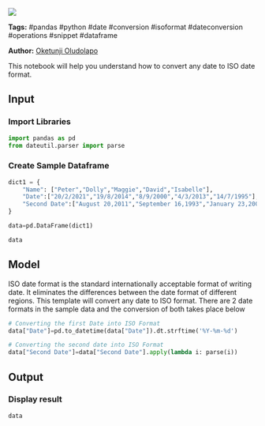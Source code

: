 <a href="https://app.naas.ai/user-redirect/naas/downloader?url=https://raw.githubusercontent.com/jupyter-naas/awesome-notebooks/master/Pandas/Pandas_ISO_Date_Conversion.ipynb" target="_parent"><img src="https://naasai-public.s3.eu-west-3.amazonaws.com/open_in_naas.svg"/></a>

**Tags:** #pandas #python #date #conversion #isoformat #dateconversion #operations #snippet #dataframe

**Author:** [Oketunji Oludolapo](https://www.linkedin.com/in/oludolapo-oketunji/)

This notebook will help you understand how to convert any date to ISO date format.

## Input

### Import Libraries


```python
import pandas as pd
from dateutil.parser import parse
```

### Create Sample Dataframe 


```python
dict1 = {
    "Name": ["Peter","Dolly","Maggie","David","Isabelle"],
    "Date":["20/2/2021","19/8/2014","8/9/2000","4/3/2013","14/7/1995"],
    "Second Date":["August 20,2011","September 16,1993","January 23,2009","October 17,2019","March 4,2021"]
}
```


```python
data=pd.DataFrame(dict1)
```


```python
data
```

## Model
ISO date format is the standard internationally acceptable format of writing date. It eliminates the differences between the date format of different regions. This template will convert any date to ISO format. 
There are 2 date formats in the sample data and the conversion of both takes place below


```python
# Converting the first Date into ISO Format 
data["Date"]=pd.to_datetime(data["Date"]).dt.strftime('%Y-%m-%d')
```


```python
# Converting the second date into ISO Format
data["Second Date"]=data["Second Date"].apply(lambda i: parse(i))
```

## Output

### Display result


```python
data
```
